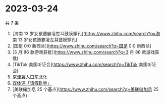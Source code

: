 # 2023-03-24

共 7 条

<!-- BEGIN ZHIHUSEARCH -->
<!-- 最后更新时间 Fri Mar 24 2023 11:09:50 GMT+0800 (China Standard Time) -->
1. [海南 13 岁女孩遭霸凌左耳鼓膜穿孔](https://www.zhihu.com/search?q=海南 13 岁女孩遭霸凌左耳鼓膜穿孔)
1. [国足 0:0 新西兰](https://www.zhihu.com/search?q=国足 0:0 新西兰)
1. [3 月 86 款游戏获批](https://www.zhihu.com/search?q=3 月 86 款游戏获批)
1. [TikTok 美国听证会](https://www.zhihu.com/search?q=TikTok 美国听证会)
1. [京津冀人口东北化](https://www.zhihu.com/search?q=京津冀人口东北化)
1. [媒体评「请假耻辱」](https://www.zhihu.com/search?q=媒体评「请假耻辱」)
1. [美联储加息 25 个基点](https://www.zhihu.com/search?q=美联储加息 25 个基点)
<!-- END ZHIHUSEARCH -->
